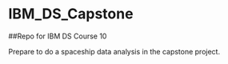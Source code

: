 # IBM_DS_Capstone
##Repo for IBM DS Course 10

Prepare to do a spaceship data analysis in the capstone project.
